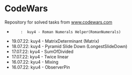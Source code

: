 # CodeWars
Repository for solved tasks from www.codewars.com

*         :  kuy4 - Roman Numerals Helper(RomanNumerals)
* 19.07.22:  kuy4 - MatrixDeterminant (Matrix)
* 18.07.22:  kuy4 - Pyramid Slide Down (LongestSlideDown)
* 17.07.22:  kyu4 - SumOfDivided
* 17.07.22:  kyu4 - Twice linear
* 16.07.22:  kyu4 - Mixing
* 16.07.22:  kyu4 - ObserverPin
